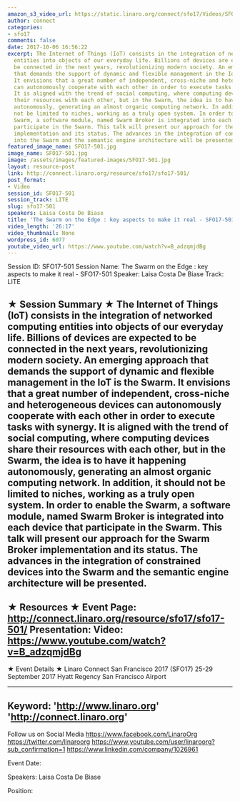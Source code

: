 ```yaml
---
amazon_s3_video_url: https://static.linaro.org/connect/sfo17/Videos/SFO17-501%20-%20The%20Swarm%20on%20the%20Edge%20-%20key%20aspects%20to%20make%20it%20real.mp4
author: connect
categories:
- sfo17
comments: false
date: 2017-10-06 16:56:22
excerpt: The Internet of Things (IoT) consists in the integration of networked computing
  entities into objects of our everyday life. Billions of devices are expected to
  be connected in the next years, revolutionizing modern society. An emerging approach
  that demands the support of dynamic and flexible management in the IoT is the Swarm.
  It envisions that a great number of independent, cross-niche and heterogeneous devices
  can autonomously cooperate with each other in order to execute tasks with synergy.
  It is aligned with the trend of social computing, where computing devices share
  their resources with each other, but in the Swarm, the idea is to have it happening
  autonomously, generating an almost organic computing network. In addition, it should
  not be limited to niches, working as a truly open system. In order to enable the
  Swarm, a software module, named Swarm Broker is integrated into each device that
  participate in the Swarm. This talk will present our approach for the Swarm Broker
  implementation and its status. The advances in the integration of constrained devices
  into the Swarm and the semantic engine architecture will be presented.
featured_image_name: SFO17-501.jpg
image_name: SFO17-501.jpg
image: /assets/images/featured-images/SFO17-501.jpg
layout: resource-post
link: http://connect.linaro.org/resource/sfo17/sfo17-501/
post_format:
- Video
session_id: SFO17-501
session_track: LITE
slug: sfo17-501
speakers: Laisa Costa De Biase
title: 'The Swarm on the Edge : key aspects to make it real - SFO17-501'
video_length: '26:17'
video_thumbnail: None
wordpress_id: 6077
youtube_video_url: https://www.youtube.com/watch?v=B_adzqmjdBg
---
```


Session ID: SFO17-501
Session Name: The Swarm on the Edge : key aspects to make it real - SFO17-501
Speaker: Laisa Costa De Biase
Track: LITE


★ Session Summary ★
The Internet of Things (IoT) consists in the integration of networked computing entities into objects of our everyday life. Billions of devices are expected to be connected in the next years, revolutionizing modern society. An emerging approach that demands the support of dynamic and flexible management in the IoT is the Swarm. It envisions that a great number of independent, cross-niche and heterogeneous devices can autonomously cooperate with each other in order to execute tasks with synergy. It is aligned with the trend of social computing, where computing devices share their resources with each other, but in the Swarm, the idea is to have it happening autonomously, generating an almost organic computing network. In addition, it should not be limited to niches, working as a truly open system. In order to enable the Swarm, a software module, named Swarm Broker is integrated into each device that participate in the Swarm. This talk will present our approach for the Swarm Broker implementation and its status. The advances in the integration of constrained devices into the Swarm and the semantic engine architecture will be presented.
---------------------------------------------------
★ Resources ★
Event Page: http://connect.linaro.org/resource/sfo17/sfo17-501/
Presentation:
Video: https://www.youtube.com/watch?v=B_adzqmjdBg
 ---------------------------------------------------

★ Event Details ★
Linaro Connect San Francisco 2017 (SFO17)
25-29 September 2017
Hyatt Regency San Francisco Airport

---------------------------------------------------
Keyword:
'http://www.linaro.org'
'http://connect.linaro.org'
---------------------------------------------------
Follow us on Social Media
https://www.facebook.com/LinaroOrg
https://twitter.com/linaroorg
https://www.youtube.com/user/linaroorg?sub_confirmation=1
https://www.linkedin.com/company/1026961

Event Date: 

Speakers: Laisa Costa De Biase

Position:
